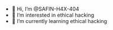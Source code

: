 - 👋 Hi, I’m @SAFIN-H4X-404
- 👀 I’m interested in ethical hacking 
- 🌱 I’m currently learning ethical hacking

<!---
SAFIN-H4X-404/SAFIN-H4X-404 is a ✨ special ✨ repository because its `README.md` (this file) appears on your GitHub profile.
You can click the Preview link to take a look at your changes.
--->
